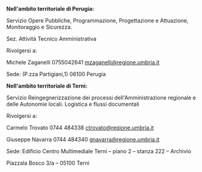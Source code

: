 **Nell'ambito territoriale di Perugia:**

Servizio Opere Pubbliche, Programmazione, Progettazione e Attuazione, Monitoraggio e Sicurezza.

Sez. Attività Tecnico Amministrativa

Rivolgersi a:

Michele Zaganelli 0755042641 mzaganelli@regione.umbria.it

Sede: (P.zza Partigiani,1) 06100 Perugia


**Nell'ambito territoriale di Terni:**

Servizio Reingegnerizzazione dei processi dell'Amministrazione regionale e delle Autonomie locali. Logistica e flussi documentali

Rivolgersi a:

Carmelo Trovato    0744 484338  ctrovato@regione.umbria.it

Giuseppe Navarra   0744 484340 gnavarra@regione.umbria.it

Sede: Edificio Centro Multimediale Terni – piano 2 – stanza 222 – Archivio

Piazzala Bosco 3/a – 05100 Terni
